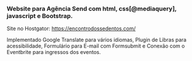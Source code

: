 ### Website para Agência Send com html, css[@mediaquery], javascript e Bootstrap. ###

Site no Hostgator: https://encontrodossedentos.com/

Implementado Google Translate para vários idiomas, 
Plugin de Libras para acessibilidade, 
Formulário para E-mail com Formsubmit e 
Conexão com o Eventbrite para ingressos dos eventos.
